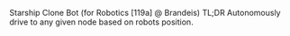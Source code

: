 Starship Clone Bot (for Robotics [119a] @ Brandeis)
TL;DR Autonomously drive to any given node based on robots position. 

